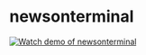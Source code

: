 # newsonterminal

[![Watch demo of newsonterminal](https://img.youtube.com/vi/cKFO6pQlhE4/0.jpg)](https://www.youtube.com/watch?v=cKFO6pQlhE4)

